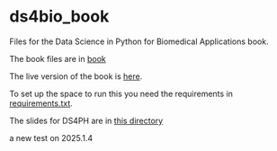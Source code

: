 # ds4bio_book
Files for the Data Science in Python for Biomedical Applications book.

The book files are in
[book](https://github.com/smart-stats/ds4bio_book/tree/main/book)

The live version of the book is
[here](https://smart-stats.github.io/ds4bio_book/book/_build/html/intro.html).

To set up the space to run this you need the requirements in
[requirements.txt](https://github.com/smart-stats/ds4bio_book/blob/main/book/requirements.txt).

The slides for DS4PH are in [this directory](https://github.com/smart-stats/ds4bio_book/tree/main/slides/ds4ph)

a new test on 2025.1.4

 
